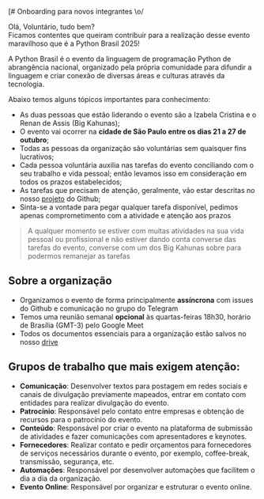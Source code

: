 [# Onboarding para novos integrantes \o/

Olá, Voluntário, tudo bem?  
Ficamos contentes que queiram contribuir para a realização desse evento maravilhoso que é a Python Brasil 2025!

A Python Brasil é o evento da linguagem de programação Python de abrangência nacional, 
organizado pela própria comunidade para difundir a linguagem e criar conexão de diversas áreas e culturas através
da tecnologia.

Abaixo temos alguns tópicos importantes para conhecimento:

* As duas pessoas que estão liderando o evento são a Izabela Cristina e o Renan de Assis (Big Kahunas);
* O evento vai ocorrer na **cidade de São Paulo entre os dias 21 a 27 de outubro**;
* Todas as pessoas da organização são voluntárias sem quaisquer fins lucrativos;
* Cada pessoa voluntária auxilia nas tarefas do evento conciliando com o seu trabalho e vida pessoal;
então levamos isso em consideração em todos os prazos estabelecidos;
* As tarefas que precisam de atenção, geralmente, vão estar descritas no nosso [projeto](https://github.com/orgs/pythonbrasil/projects/8) do Github;
* Sinta-se a vontade para pegar qualquer tarefa disponível, pedimos apenas comprometimento com a atividade e atenção aos prazos

> A qualquer momento se estiver com muitas atividades na sua vida pessoal ou profissional e não estiver dando conta
> converse das tarefas do evento, converse com um dos Big Kahunas sobre para podermos remanejar as tarefas

## Sobre a organização

* Organizamos o evento de forma principalmente **assíncrona** com issues do Github e comunicação no grupo do Telegram
* Temos uma reunião semanal **opcional** às quartas-feiras 18h30, horário de Brasília (GMT-3) pelo Google Meet
* Todos os documentos essenciais para a organização estão salvos no nosso [drive](https://drive.google.com/drive/u/0/folders/1xVgNsmIZl4RtqliYwUONp7duFrhgFgFZ)

## Grupos de trabalho que mais exigem atenção:

* **Comunicação**: Desenvolver textos para postagem em redes sociais e canais de divulgação previamente mapeados, entrar em contato com entidades para realizar divulgação do evento.
* **Patrocínio**: Responsável pelo contato entre empresas e obtenção de recursos para o patrocínio do evento.
* **Conteúdo**: Responsável por criar o evento na plataforma de submissão de atividades e fazer comunicações com apresentadores e keynotes.
* **Fornecedores**: Realizar contato e pedir orçamentos para fornecedores de serviços necessários durante o evento, por exemplo, coffee-break, transmissão, segurança, etc.
* **Automações**: Responsável por desenvolver automações que facilitem o dia a dia da organização.
* **Evento Online**: Responsável por organizar e estruturar o evento online.